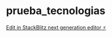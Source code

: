# prueba_tecnologias

[Edit in StackBlitz next generation editor ⚡️](https://stackblitz.com/~/github.com/lparisb/prueba_tecnologias)